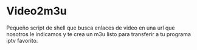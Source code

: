 # Video2m3u
Pequeño script de shell que busca enlaces de video en una url que nosotros le indicamos y te crea un m3u listo para transferir a tu programa iptv favorito.
